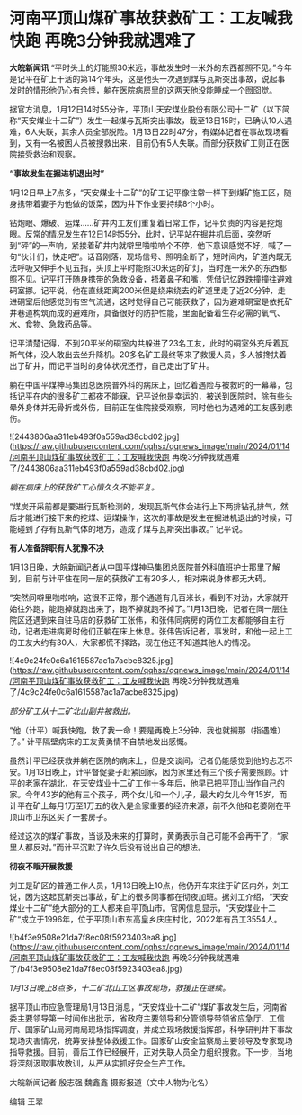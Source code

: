 # 河南平顶山煤矿事故获救矿工：工友喊我快跑 再晚3分钟我就遇难了

**大皖新闻讯**
“平时头上的灯能照30米远，事故发生时一米外的东西都照不见。”今年是记平在矿上干活的第14个年头，这是他头一次遇到煤与瓦斯突出事故，说起事发时的情形他仍心有余悸，躺在医院病房里的这两天他没能睡成一个囫囵觉。

据官方消息，1月12日14时55分许，平顶山天安煤业股份有限公司十二矿（以下简称“天安煤业十二矿”）发生一起煤与瓦斯突出事故，截至13日15时，已确认10人遇难，6人失联，其余人员全部脱险。1月13日22时47分，有媒体记者在事故现场看到，又有一名被困人员被搜救出来，目前仍有5人失联。而部分获救矿工则正在医院接受救治和观察。

**“事故发生在掘进机退出时”**

1月12日早上7点多，“天安煤业十二矿”的矿工记平像往常一样下到煤矿施工区，随身携带着妻子为他做的饭菜，因为井下作业要持续8个小时。

钻炮眼、爆破、运煤……矿井内工友们重复着日常工作，记平负责的内容是挖炮眼。反常的情况发生在12日14时55分，此时，记平站在掘井机后面，突然听到“砰”的一声响，紧接着矿井内就噼里啪啦响个不停，他下意识感觉不好，喊了一句“伙计们，快走吧”。话音刚落，现场信号、照明全断了，短时间内，矿道内既无法呼吸又伸手不见五指，头顶上平时能照30米远的矿灯，当时连一米外的东西都照不见。记平打开随身携带的急救设备，捂着鼻子和嘴，凭借记忆跌跌撞撞往避难硐室挪。记平说，他在直线距离200米但是绕来绕去的矿道里走了近20分钟，走进硐室后他感觉到有空气流通，这时觉得自己可能获救了，因为避难硐室是依托矿井巷道构筑而成的避难所，具备很好的防护性能，里面配备着生存必需的氧气、水、食物、急救药品等。

记平清楚记得，不到20平米的硐室内共躲进了23名工友，此时的硐室外充斥着瓦斯气体，没人敢出去坐升降机。20多名矿工最终等来了救援人员，多人被搀扶着出了矿井，而记平当时的身体状况还行，自己走出了矿井。

躺在中国平煤神马集团总医院普外科的病床上，回忆着遇险与被救时的一幕幕，包括记平在内的很多矿工都夜不能寐。记平说他是幸运的，被送到医院时，除有些头晕外身体并无骨折或外伤，目前正在住院接受观察，同时他也为遇难的工友感到悲伤。

![2443806aa311eb493f0a559ad38cbd02.jpg](https://raw.githubusercontent.com/qqhsx/qqnews_image/main/2024/01/14/河南平顶山煤矿事故获救矿工：工友喊我快跑 再晚3分钟我就遇难了/2443806aa311eb493f0a559ad38cbd02.jpg)

_躺在病床上的获救矿工心情久久不能平复。_

“煤炭开采前都是要进行瓦斯检测的，发现瓦斯气体会进行上下两排钻孔排气，然后才能进行接下来的挖煤、运煤操作，这次的事故是发生在掘进机退出的时候，可能碰到了存有瓦斯气体的地方，造成了煤与瓦斯突出事故。”
记平说。

**有人准备辞职有人犹豫不决**

1月13日晚，大皖新闻记者从中国平煤神马集团总医院普外科值班护士那里了解到，目前与计平住在同一层的获救矿工有20多人，相对来说身体都无大碍。

“突然间噼里啪啦响，这很不正常，那个通道有几百米长，看到不对劲，大家就开始往外跑，能跑掉就跑出来了，跑不掉就跑不掉了。”1月13日晚，记者在同一层住院区还遇到来自驻马店的获救矿工张伟，和张伟同病房的两位工友都能够自主行动，记者走进病房时他们正躺在床上休息。张伟告诉记者，事发时，和他一起上工的工友大约有30人，大家都慌不择路，现在他还不知道其他人的情况。

![4c9c24fe0c6a1615587ac1a7acbe8325.jpg](https://raw.githubusercontent.com/qqhsx/qqnews_image/main/2024/01/14/河南平顶山煤矿事故获救矿工：工友喊我快跑 再晚3分钟我就遇难了/4c9c24fe0c6a1615587ac1a7acbe8325.jpg)

 _部分矿工从十二矿北山副井被救出。_

“他（计平）喊我快跑，救了我一命！要是再晚上3分钟，我也就搁那（指遇难）了。” 计平隔壁病床的工友黄勇情不自禁地发出感慨。

虽然计平已经获救并躺在医院的病床上，但是交谈间，记者仍能感觉到他的忐忑不安。1月13日晚上，计平督促妻子赶紧回家，因为家里还有三个孩子需要照顾。计平的老家在湖北，在天安煤业十二矿工作十多年后，他早已把平顶山当作自己的家。今年43岁的他有三个孩子，两个女儿和一个儿子，最大的女儿今年15岁，而计平在矿上每月1万至1万五的收入是全家重要的经济来源，前不久他和老婆刚在平顶山市卫东区买了一套房子。

经过这次的煤矿事故，当谈及未来的打算时，黄勇表示自己可能不会再干了，“家里人都反对。”而计平沉默了许久后没有说出自己的想法。

**彻夜不眠开展救援**

刘工是矿区的普通工作人员，1月13日晚上10点，他仍开车来往于矿区内外，刘工说，因为这起瓦斯突出事故，矿上的很多同事都在彻夜加班。据刘工介绍，“天安煤业十二矿”绝大部分的工人都来自平顶山市。官网信息显示，“天安煤业十二矿“成立于1996年，位于平顶山市东高皇乡庆庄村北，2022年有员工3554人。

![b4f3e9508e21da7f8ec08f5923403ea8.jpg](https://raw.githubusercontent.com/qqhsx/qqnews_image/main/2024/01/14/河南平顶山煤矿事故获救矿工：工友喊我快跑 再晚3分钟我就遇难了/b4f3e9508e21da7f8ec08f5923403ea8.jpg)

_1月13日晚上8点多，十二矿北山工区事故现场，救援正在继续。_

据平顶山市应急管理局1月13日消息，“天安煤业十二矿”煤矿事故发生后，河南省委主要领导第一时间作出批示，省政府主要领导和分管领导带领省应急厅、工信厅、国家矿山局河南局现场指挥调度，并成立现场救援指挥部，科学研判井下事故现场灾害情况，统筹安排整体救援工作。国家矿山安全监察局主要领导及专家现场指导救援。目前，善后工作已经展开，正对失联人员全力组织搜救。下一步，当地将深刻汲取事故教训，从严从实抓好安全生产工作。

大皖新闻记者 殷志强 魏鑫鑫 摄影报道（文中人物为化名）

编辑 王翠

